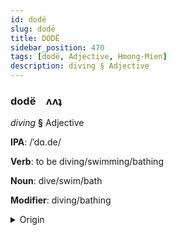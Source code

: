 ```yaml
---
id: dodë
slug: dodë
title: DODË
sidebar_position: 470
tags: [dodë, Adjective, Hmong-Mien]
description: diving § Adjective
---
```


### dodë&emsp;<span kind="abugida">ʌʌʇ</span>

*diving* **§** Adjective

**IPA**: /ˈdɑ.de/

**Verb**: to be diving/swimming/bathing

**Noun**: dive/swim/bath

**Modifier**: diving/bathing

<details>
    <summary>Origin</summary>
    Hmong, White da dej /da˧.de˥˧/<br/>
    <em>Hmong-Mien Language Family</em>
</details>